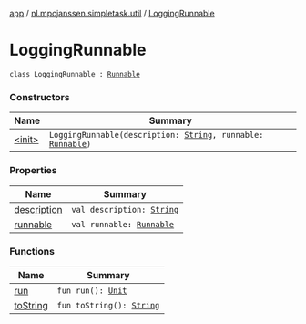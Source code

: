 [app](../../index.md) / [nl.mpcjanssen.simpletask.util](../index.md) / [LoggingRunnable](.)

# LoggingRunnable

`class LoggingRunnable : `[`Runnable`](http://docs.oracle.com/javase/6/docs/api/java/lang/Runnable.html)

### Constructors

| Name | Summary |
|---|---|
| [&lt;init&gt;](-init-.md) | `LoggingRunnable(description: `[`String`](https://kotlinlang.org/api/latest/jvm/stdlib/kotlin/-string/index.html)`, runnable: `[`Runnable`](http://docs.oracle.com/javase/6/docs/api/java/lang/Runnable.html)`)` |

### Properties

| Name | Summary |
|---|---|
| [description](description.md) | `val description: `[`String`](https://kotlinlang.org/api/latest/jvm/stdlib/kotlin/-string/index.html) |
| [runnable](runnable.md) | `val runnable: `[`Runnable`](http://docs.oracle.com/javase/6/docs/api/java/lang/Runnable.html) |

### Functions

| Name | Summary |
|---|---|
| [run](run.md) | `fun run(): `[`Unit`](https://kotlinlang.org/api/latest/jvm/stdlib/kotlin/-unit/index.html) |
| [toString](to-string.md) | `fun toString(): `[`String`](https://kotlinlang.org/api/latest/jvm/stdlib/kotlin/-string/index.html) |
